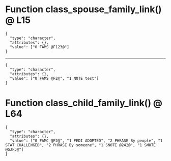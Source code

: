 # Function class_spouse_family_link() @ L15

    {
      "type": "character",
      "attributes": {},
      "value": ["0 FAMS @F123@"]
    }

---

    {
      "type": "character",
      "attributes": {},
      "value": ["0 FAMS @F2@", "1 NOTE test"]
    }

# Function class_child_family_link() @ L64

    {
      "type": "character",
      "attributes": {},
      "value": ["0 FAMC @F2@", "1 PEDI ADOPTED", "2 PHRASE By people", "1 STAT CHALLENGED", "2 PHRASE By someone", "1 SNOTE @242@", "1 SNOTE @GJFJ@"]
    }

